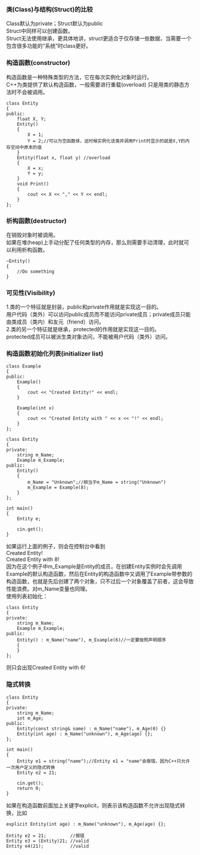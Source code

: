 ### 类(Class)与结构(Struct)的比较  
Class默认为private；Struct默认为public  
Struct中同样可以创建函数。  
Struct无法使用继承，更具体地讲，struct更适合于仅存储一些数据，当需要一个包含很多功能的“系统”时class更好。  
  
### 构造函数(constructor)
构造函数是一种特殊类型的方法，它在每次实例化对象时运行。  
C++为类提供了默认构造函数，一般需要进行重载(overload)
只是用类的静态方法时不会被调用。  
```
class Entity
{
public:
	float X, Y;
	Entity() 
	{
		X = 1;
		Y = 2;//可以为空函数体，这时候实例化该类并调用Print时显示的就是X,Y的内存空间中原本的值
	}
	Entity(float x, float y) //overload
	{
		X = x;
		Y = y;
	}
	void Print()
	{
		cout << X << "," << Y << endl;
	}
};
```

### 析构函数(destructor)
在销毁对象时被调用。  
如果在堆(heap)上手动分配了任何类型的内存，那么则需要手动清理，此时就可以利用析构函数。
```
~Entity()
{
	//Do something
}
```
### 可见性(Visibility)
1.类的一个特征就是封装，public和private作用就是实现这一目的。  
用户代码（类外）可以访问public成员而不能访问private成员；private成员只能由类成员（类内）和友元（friend）访问。  
2.类的另一个特征就是继承，protected的作用就是实现这一目的。  
protected成员可以被派生类对象访问，不能被用户代码（类外）访问。
### 构造函数初始化列表(initializer list)
```
class Example
{
public:
	Example()
	{
		cout << "Created Entity!" << endl;
	}

	Example(int x)
	{
		cout << "Created Entity with " << x << "!" << endl;
	}
};

class Entity
{
private:
	string m_Name;
	Example m_Example;
public:
	Entity()
	{
		m_Name = "Unknown";//相当于m_Name = string("Unknown")
		m_Example = Example(8);
	}
};

int main()
{
	Entity e;

	cin.get();
}
```
如果运行上面的例子，则会在控制台中看到  
Created Entity!  
Created Entity with 8!  
因为在这个例子中m_Example是Entity的成员，在创建Entity实例时会先调用Example的默认构造函数，然后在Entity的构造函数中又调用了Example带参数的构造函数，也就是先后创建了两个对象，只不过后一个对象覆盖了前者，这会导致性能浪费。对m_Name变量也同理。  
使用列表初始化：
```
class Entity
{
private:
	string m_Name;
	Example m_Example;
public:
	Entity() : m_Name("name"), m_Example(6)//一定要按照声明顺序
	{
	}
};
```
则只会出现Created Entity with 6!
### 隐式转换
```
class Entity
{
private:
	string m_Name;
	int m_Age;
public:
	Entity(const string& name) : m_Name("name"), m_Age(0) {}
	Entity(int age) : m_Name("unknown"), m_Age(age) {};
};

int main()
{
	Entity e1 = string("name");//Entity e1 = "name"会报错，因为C++只允许一次用户定义的隐式转换
	Entity e2 = 21;
           
	cin.get();
	return 0;
}
```
如果在构造函数前面加上关键字explicit，则表示该构造函数不允许出现隐式转换，比如
```
explicit Entity(int age) : m_Name("unknown"), m_Age(age) {};

Entity e2 = 21;			//报错
Entity e3 = (Entity)21;	//valid
Entity e4(21);			//valid
```